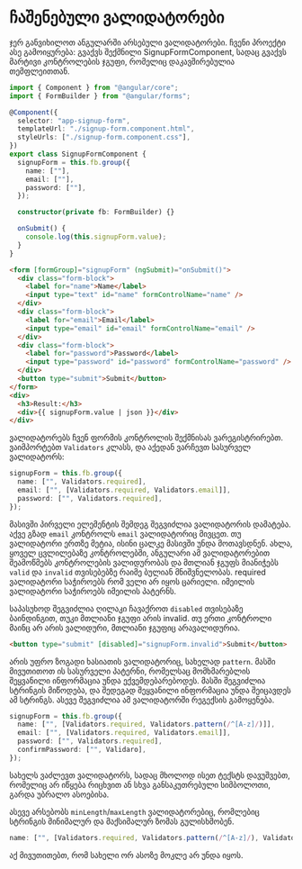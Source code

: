 # ჩაშენებული ვალიდატორები

ჯერ განვიხილოთ ანგულარში არსებული ვალიდატორები. ჩვენი პროექტი ასე გამოიყურება:
გვაქვს შექმნილი SignupFormComponent, სადაც გვაქვს მარტივი კონტროლების ჯგუფი,
რომელიც დაკავშირებულია თემფლეითთან.

```ts
import { Component } from "@angular/core";
import { FormBuilder } from "@angular/forms";

@Component({
  selector: "app-signup-form",
  templateUrl: "./signup-form.component.html",
  styleUrls: ["./signup-form.component.css"],
})
export class SignupFormComponent {
  signupForm = this.fb.group({
    name: [""],
    email: [""],
    password: [""],
  });

  constructor(private fb: FormBuilder) {}

  onSubmit() {
    console.log(this.signupForm.value);
  }
}
```

```html
<form [formGroup]="signupForm" (ngSubmit)="onSubmit()">
  <div class="form-block">
    <label for="name">Name</label>
    <input type="text" id="name" formControlName="name" />
  </div>
  <div class="form-block">
    <label for="email">Email</label>
    <input type="email" id="email" formControlName="email" />
  </div>
  <div class="form-block">
    <label for="password">Password</label>
    <input type="password" id="password" formControlName="password" />
  </div>
  <button type="submit">Submit</button>
</form>
<div>
  <h3>Result:</h3>
  <div>{{ signupForm.value | json }}</div>
</div>
```

ვალიდატორებს ჩვენ ფორმის კონტროლის შექმნისას ვარეგისტრირებთ. ვაიმპორტებთ
`Validators` კლასს, და აქედან ვარჩევთ სასურველ ვალიდატორს:

```ts
signupForm = this.fb.group({
  name: ["", Validators.required],
  email: ["", [Validators.required, Validators.email]],
  password: ["", Validators.required],
});
```

მასივში პირველი ელემენტის შემდეგ შეგვიძლია ვალიდატორის დამატება.
აქვე გზად `email` კონტროლს `email` ვალიდატორიც მივცეთ.
თუ ვალიდატორი ერთზე მეტია, ისინი ცალკე მასივში უნდა მოთავსდნენ.
ახლა, ყოველ
ცვლილებაზე კონტროლებში, ანგულარი ამ ვალიდატორებით შეამოწმებს კონტროლების
ვალიდურობას და მთლიან ჯგუფს მიანიჭებს `valid` და `invalid` თვისებებზე რაიმე
ბულიან მნიშვნელობას. required ვალიდატორი საჭიროებს რომ ველი არ იყოს ცარიელი.
იმეილის ვალიდატორი საჭიროებს იმეილის პატერნს.

საპასუხოდ შეგვიძლია ღილაკი ჩავაქროთ `disabled` თვისებაზე ბაინდინგით, თუკი მთლიანი
ჯგუფი არის invalid. თუ ერთი კონტროლი მაინც არ არის ვალიდური, მთლიანი ჯგუფიც არავალიდურია.

```html
<button type="submit" [disabled]="signupForm.invalid">Submit</button>
```

არის უფრო ზოგადი ხასიათის ვალიდატორიც, სახელად `pattern`. მასში მივუთითოთ ის სასურველი
პატერნი, რომელსაც მომხმარებლის შეყვანილი ინფორმაცია უნდა ექვემდებარებოდეს. მასში შეგვიძლია
სტრინგის მიწოდება, და შედეგად შეყვანილი ინფორმაცია უნდა შეიცავდეს ამ სტრინგს. ასევე შეგვიძლია
ამ ვალიდატორში რეგექსის გამოყენება.

```ts
signupForm = this.fb.group({
  name: ["", [Validators.required, Validators.pattern(/^[A-z]/)]],
  email: ["", [Validators.required, Validators.email]],
  password: ["", Validators.required],
  confirmPassword: ["", Validaro],
});
```

სახელს ვაძლევთ ვალიდატორს, სადაც მხოლოდ ისეთ ტექსტს დავუშვებთ, რომელიც
არ იწყება რიცხვით ან სხვა განსაკუთრებული სიმბოლოთი, გარდა უბრალო ასოებისა.

ასევე არსებობს `minLength`/`maxLength` ვალიდატორებიც, რომლებიც სტრინგის
მინიმალურ და მაქსიმალურ ზომას გულისხმობენ.

```ts
name: ["", [Validators.required, Validators.pattern(/^[A-z]/), Validators.minLength(2)]],
```

აქ მივუთითებთ, რომ სახელი ორ ასოზე მოკლე არ უნდა იყოს.
